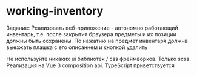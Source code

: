 # working-inventory
Задание: Реализовать веб-приложение - автономно работающий инвентарь, т.е. после закрытия браузера предметы и их позиции должны быть сохранены. По нажатию на предмет инвентаря должна выезжать плашка с его описанием и кнопкой удалить

Не используйте никаких ui библиотек / css фреймворков. Только scss. Реализация на Vue 3 composition api. TypeScript приветствуется
